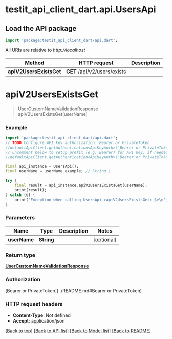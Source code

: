 # testit_api_client_dart.api.UsersApi

## Load the API package
```dart
import 'package:testit_api_client_dart/api.dart';
```

All URIs are relative to *http://localhost*

Method | HTTP request | Description
------------- | ------------- | -------------
[**apiV2UsersExistsGet**](UsersApi.md#apiv2usersexistsget) | **GET** /api/v2/users/exists | 


# **apiV2UsersExistsGet**
> UserCustomNameValidationResponse apiV2UsersExistsGet(userName)



### Example
```dart
import 'package:testit_api_client_dart/api.dart';
// TODO Configure API key authorization: Bearer or PrivateToken
//defaultApiClient.getAuthentication<ApiKeyAuth>('Bearer or PrivateToken').apiKey = 'YOUR_API_KEY';
// uncomment below to setup prefix (e.g. Bearer) for API key, if needed
//defaultApiClient.getAuthentication<ApiKeyAuth>('Bearer or PrivateToken').apiKeyPrefix = 'Bearer';

final api_instance = UsersApi();
final userName = userName_example; // String | 

try {
    final result = api_instance.apiV2UsersExistsGet(userName);
    print(result);
} catch (e) {
    print('Exception when calling UsersApi->apiV2UsersExistsGet: $e\n');
}
```

### Parameters

Name | Type | Description  | Notes
------------- | ------------- | ------------- | -------------
 **userName** | **String**|  | [optional] 

### Return type

[**UserCustomNameValidationResponse**](UserCustomNameValidationResponse.md)

### Authorization

[Bearer or PrivateToken](../README.md#Bearer or PrivateToken)

### HTTP request headers

 - **Content-Type**: Not defined
 - **Accept**: application/json

[[Back to top]](#) [[Back to API list]](../README.md#documentation-for-api-endpoints) [[Back to Model list]](../README.md#documentation-for-models) [[Back to README]](../README.md)


